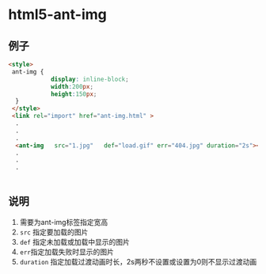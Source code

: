 # html5-ant-img

## 例子
```html
<style>
 ant-img {
            display: inline-block;
            width:200px;
            height:150px;
  }
 </style> 
 <link rel="import" href="ant-img.html" >
  .
  .
  .
  <ant-img   src="1.jpg"   def="load.gif" err="404.jpg" duration="2s"></ant-img>
  .
  .
  .
  
```

## 说明

1. 需要为ant-img标签指定宽高
1. `src` 指定要加载的图片
1. `def` 指定未加载或加载中显示的图片
1. `err`指定加载失败时显示的图片
1. `duration` 指定加载过渡动画时长，2s两秒不设置或设置为0则不显示过渡动画
